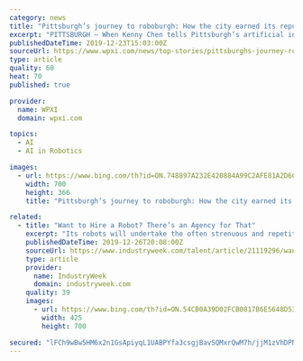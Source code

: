 ```yaml
---
category: news
title: "Pittsburgh’s journey to roboburgh: How the city earned its reputation for AI and robotics"
excerpt: "PITTSBURGH — When Kenny Chen tells Pittsburgh’s artificial intelligence and robotics story to audiences outside the city, he emphasizes that the expertise and successes that earned the city its Roboburgh title did not happen overnight. It happened “during the time that AI and robotics were not really all that sexy,” said Chen ..."
publishedDateTime: 2019-12-23T15:03:00Z
sourceUrl: https://www.wpxi.com/news/top-stories/pittsburghs-journey-roboburgh-how-city-earned-its-reputation-ai-robotics/BUCIE6QTYZBB7PS6VGHMNSKSKM/
type: article
quality: 60
heat: 70
published: true

provider:
  name: WPXI
  domain: wpxi.com

topics:
  - AI
  - AI in Robotics

images:
  - url: https://www.bing.com/th?id=ON.748897A232E420884A99C2AFE81A2D6C
    width: 700
    height: 366
    title: "Pittsburgh’s journey to roboburgh: How the city earned its reputation for AI and robotics"

related:
  - title: "Want to Hire a Robot? There’s an Agency for That"
    excerpt: "Its robots will undertake the often strenuous and repetitive work endured by humans ... is a good thing,” Bailo says—“and then bringing that learning back into the manufacturing environment and into the artificial intelligence [area].” Bailo finds it interesting that Ford's plan is to use hybrid vehicles rather than electric for its ..."
    publishedDateTime: 2019-12-26T20:08:00Z
    sourceUrl: https://www.industryweek.com/talent/article/21119296/want-to-hire-a-robot-theres-an-agency-for-that
    type: article
    provider:
      name: IndustryWeek
      domain: industryweek.com
    quality: 39
    images:
      - url: https://www.bing.com/th?id=ON.54CB0A39D02FCB0817B6E5648D53840E
        width: 425
        height: 700

secured: "lFCh9wBw5HM6x2n1GsApiyqL1UABPYfa3csgjBavSQMxrQwM7h/jjM1zVhDPNgsmvuK36BTcGilAn28u6oqUvCKOByV0FFEkVKBXIWVplV+KtyxC+CTeUt3tCseR4zdVVz1PG+27OiMizsnI5THtsx/9bXMA11qRAS9RdpH1Fqaq7S3TbmnW/UeMDsRs4B+RalUsqEi9GM6FXpgqZXK2VYcIZNkIJadNOWamO7N+V7lA/rqo1tXp/aFRXS382UXVjIeSEGEe48AHTNmQUBFtzQ==;FTmsgCad4ggGitG+IhXL9A=="
---
```


